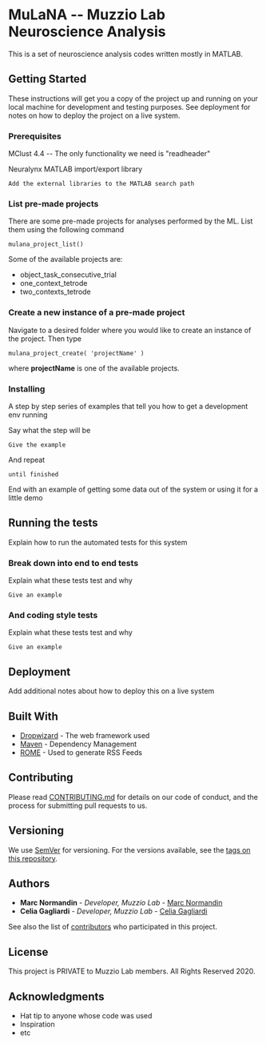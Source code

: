 # MuLaNA -- Muzzio Lab Neuroscience Analysis

This is a set of neuroscience analysis codes written mostly in MATLAB.

## Getting Started

These instructions will get you a copy of the project up and running on your local machine for development and testing purposes. See deployment for notes on how to deploy the project on a live system.

### Prerequisites

MClust 4.4 -- The only functionality we need is "readheader"

Neuralynx MATLAB import/export library

```
Add the external libraries to the MATLAB search path
```

### List pre-made projects
There are some pre-made projects for analyses performed by the ML. List them using the following command
```
mulana_project_list()
```
Some of the available projects are:
- object_task_consecutive_trial
- one_context_tetrode
- two_contexts_tetrode

### Create a new instance of a pre-made project
Navigate to a desired folder where you would like to create an instance of the project. Then type
```
mulana_project_create( 'projectName' )
```
where **projectName** is one of the available projects.

### Installing

A step by step series of examples that tell you how to get a development env running

Say what the step will be

```
Give the example
```

And repeat

```
until finished
```

End with an example of getting some data out of the system or using it for a little demo

## Running the tests

Explain how to run the automated tests for this system

### Break down into end to end tests

Explain what these tests test and why

```
Give an example
```

### And coding style tests

Explain what these tests test and why

```
Give an example
```

## Deployment

Add additional notes about how to deploy this on a live system

## Built With

* [Dropwizard](http://www.dropwizard.io/1.0.2/docs/) - The web framework used
* [Maven](https://maven.apache.org/) - Dependency Management
* [ROME](https://rometools.github.io/rome/) - Used to generate RSS Feeds

## Contributing

Please read [CONTRIBUTING.md](https://gist.github.com/PurpleBooth/b24679402957c63ec426) for details on our code of conduct, and the process for submitting pull requests to us.

## Versioning

We use [SemVer](http://semver.org/) for versioning. For the versions available, see the [tags on this repository](https://github.com/your/project/tags). 

## Authors

* **Marc Normandin** - *Developer, Muzzio Lab* - [Marc Normandin](https://github.com/marcnormandin)
* **Celia Gagliardi** - *Developer, Muzzio Lab* - [Celia Gagliardi](https://github.com/celiagagliardi)

See also the list of [contributors](https://github.com/your/project/contributors) who participated in this project.

## License

This project is PRIVATE to Muzzio Lab members. All Rights Reserved 2020.

## Acknowledgments

* Hat tip to anyone whose code was used
* Inspiration
* etc
